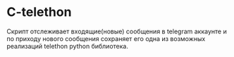 # C-telethon
Cкрипт отслеживает входящие(новые) сообщения в telegram аккаунте и по приходу нового сообщения сохраняет его одна из возможных реализаций telethon python библиотека.

